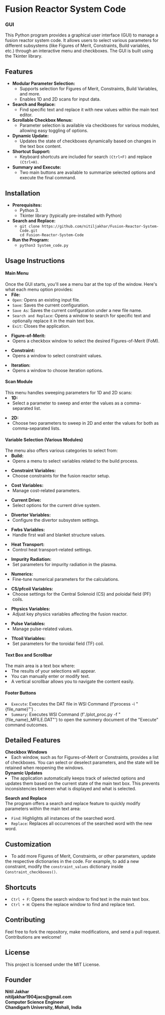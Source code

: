 <h1>Fusion Reactor System Code</h1>
<h3>GUI</h3> 
This Python program provides a graphical user interface (GUI) to manage a fusion reactor system code. It allows users to select various parameters for different subsystems (like Figures of Merit, Constraints, Build variables, etc.) through an interactive menu and checkboxes. The GUI is built using the Tkinter library.

 <h2>Features</h2>
 <ul>
      <li><b>Modular Parameter Selection:</b>
            <ul>
                <li>Supports selection for Figures of Merit, Constraints, Build Variables, and more.</li>
                <li>Enables 1D and 2D scans for input data.
</li>
            </ul>
      </li>
      <li><b>Search and Replace:</b>
            <ul>
                <li>Find specific text and replace it with new values within the main text editor.</li>
            </ul>
      </li>
      <li><b>Scrollable Checkbox Menus:</b>
            <ul>
                <li>Parameter selection is available via checkboxes for various modules, allowing easy toggling of options.</li>
            </ul>
      </li>
      <li><b>Dynamic Update:</b>
            <ul>
                <li>Updates the state of checkboxes dynamically based on changes in the text box content.</li>
            </ul>
      </li>
      <li><b>Shortcut Support:</b>
            <ul>
                <li>Keyboard shortcuts are included for search <code>(Ctrl+F)</code> and replace <code>(Ctrl+H)</code>.</li>
            </ul>
      </li>
      <li><b>Summary and Execute:</b>
            <ul>
                <li>Two main buttons are available to summarize selected options and execute the final command.</li>
            </ul>
      </li>  
</ul>

<h2>Installation</h2>
 <ul>
      <li><b>Prerequisites:</b>
            <ul>
                <li>Python 3.</li>
                <li>Tkinter library (typically pre-installed with Python)</li>
            </ul>
      </li>
      <li><b>Search and Replace:</b>
            <ul>
                <li><code>git clone https://github.com/nitiljakhar/Fusion-Reactor-System-Code.git
cd Fusion-Reactor-System-Code</code></li>
            </ul>
      </li>
      <li><b>Run the Program:</b>
            <ul>
                <li><code>python3 System_code.py</code></li>
            </ul>
      </li> 
</ul>
<h2>Usage Instructions</h2>
<h4>Main Menu</h4>
Once the GUI starts, you'll see a menu bar at the top of the window. Here's what each menu option provides:
<li><b>File:</b>
<ul>
              <li><code>Open</code>: Opens an existing input file.</li>
              <li><code>Save</code>: Saves the current configuration.</li>
              <li><code>Save As</code>: Saves the current configuration under a new file name.</li>
              <li><code>Search and Replace</code>: Opens a window to search for specific text and optionally replace it in the main text box.</li>
              <li><code>Exit</code>: Closes the application.</li>
</ul>
<li><b>Figure-of-Merit:</b>
<ul>
              <li>Opens a checkbox window to select the desired Figures-of-Merit (FoM).</li>
</ul>
<li><b>Constraint:</b>
<ul>
              <li>Opens a window to select constraint values.</li>
</ul>
<li><b>Iteration:</b>
<ul>
              <li>Opens a window to choose iteration options.</li>
</ul>

<h4>Scan Module</h4>
This menu handles sweeping parameters for 1D and 2D scans:
<li><b>1D:</b>
<ul>
              <li>Select a parameter to sweep and enter the values as a comma-separated list.</li>
</ul>
<li><b>2D:</b>
<ul>
              <li>Choose two parameters to sweep in 2D and enter the values for both as comma-separated lists.</li>
</ul>

<h4>Variable Selection (Various Modules)</h4>
The menu also offers various categories to select from:
<li><b>Build:</b>
<ul>
              <li>Opens a menu to select variables related to the build process.</li>
</ul>
<li><b>Constraint Variables:</b>
<ul>
              <li>Choose constraints for the fusion reactor setup.</li>
</ul>
<li><b>Cost Variables:</b>
<ul>
              <li>Manage cost-related parameters.</li>
</ul>
<li><b>Current Drive:</b>
<ul>
              <li>Select options for the current drive system.</li>
</ul>
<li><b>Divertor Variables:</b>
<ul>
              <li>Configure the divertor subsystem settings.</li>
</ul>
<li><b>Fwbs Variables:</b>
<ul>
              <li>Handle first wall and blanket structure values.</li>
</ul>
<li><b>Heat Transport:</b>
<ul>
              <li>Control heat transport-related settings.</li>
</ul>
<li><b>Impurity Radiation:</b>
<ul>
              <li>Set parameters for impurity radiation in the plasma.</li>
</ul>
<li><b>Numerics:</b>
<ul>
              <li>Fine-tune numerical parameters for the calculations.</li>
</ul>
<li><b>CS/pfcoil Variables:</b>
<ul>
              <li>Choose settings for the Central Solenoid (CS) and poloidal field (PF) coils.</li>
</ul>
<li><b>Physics Variables:</b>
<ul>
              <li>Adjust key physics variables affecting the fusion reactor.</li>
</ul>
<li><b>Pulse Variables:</b>
<ul>
              <li>Manage pulse-related values.</li>
</ul>
<li><b>Tfcoil Variables:</b>
<ul>
              <li>Set parameters for the toroidal field (TF) coil.</li>
</ul>

<h4>Text Box and Scrollbar</h4>
The main area is a text box where:
<li>The results of your selections will appear.</li>
<li>You can manually enter or modify text.</li>
<li>A vertical scrollbar allows you to navigate the content easily.</li>

<h4>Footer Buttons</h4>
<li><code>Execute</code>: Executes the DAT file in WSl Command (f'process -i "{file_name}"') .</li>
<li><code>Summary</code>: Executes WSl Command (f'./plot_proc.py -f "{file_name}_MFILE.DAT"') to open the summery document of the "Execute" command outcomes.</li>


<h2>Detailed Features</h2>
<b>Checkbox Windows</b>
<li>Each window, such as for Figures-of-Merit or Constraints, provides a list of checkboxes. You can select or deselect parameters, and the state will be retained when reopening the windows.</li>
<b>Dynamic Updates</b>
<li>The application automatically keeps track of selected options and updates them based on the current state of the main text box. This prevents inconsistencies between what is displayed and what is selected.</li>

<b>Search and Replace</b><br>
The program offers a search and replace feature to quickly modify parameters within the main text area:
<li><code>Find</code>: Highlights all instances of the searched word.</li>
<li><code>Replace</code>: Replaces all occurrences of the searched word with the new word.</li>

<h2>Customization</h2>
<li>To add more Figures of Merit, Constraints, or other parameters, update the respective dictionaries in the code. For example, to add a new constraint, modify the <code>constraint_values</code> dictionary inside <code>Constraint_checkboxes()</code>.</li>

<h2>Shortcuts</h2>
<li><code>Ctrl + F</code>: Opens the search window to find text in the main text box.</li>
<li><code>Ctrl + H</code>: Opens the replace window to find and replace text.</li>


<h2>Contributing</h2>
Feel free to fork the repository, make modifications, and send a pull request. Contributions are welcome!

<h2>License</h2>
This project is licensed under the MIT License.

<h2>Founder</h2>
<b>Nitil Jakhar</b><br>
<b>nitiljakhar1904jacs@gmail.com</b><br>
<b>Computer Science Engineer</b><br>
<b>Chandigarh University, Mohali, India</b><br>
